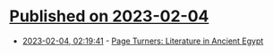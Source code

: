 # [Published on 2023-02-04](index.md)

* [2023-02-04, 02:19:41](https://news.ycombinator.com/item?id=34650698) - [Page Turners: Literature in Ancient Egypt](https://www.britishmuseum.org/blog/page-turners-literature-ancient-egypt)
